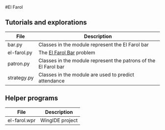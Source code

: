 #El Farol

## Tutorials and explorations

File|Description
-------------|-----------------------------------------------------------------------------------------
bar.py|Classes in the module represent the El Farol bar
el-farol.py|The [El Farol Bar](https://sites.santafe.edu/~wbarthur/Papers/El_Farol.pdf) problem
patron.py|Classes in the module represent the patrons of the El Farol bar
strategy.py|Classes in the module are used to predict attendance

## Helper programs

File|Description
-------------|-----------------------------------------------------------------------------------------
el-farol.wpr|WingIDE project
